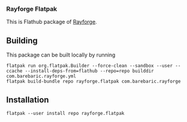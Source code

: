 ### Rayforge Flatpak
This is Flathub package of [Rayforge](https://github.com/barebaric/rayforge).

## Building
This package can be built locally by running
```
flatpak run org.flatpak.Builder --force-clean --sandbox --user --ccache --install-deps-from=flathub --repo=repo builddir com.barebaric.rayforge.yml
flatpak build-bundle repo rayforge.flatpak com.barebaric.rayforge
```

## Installation
```
flatpak --user install repo rayforge.flatpak
```
